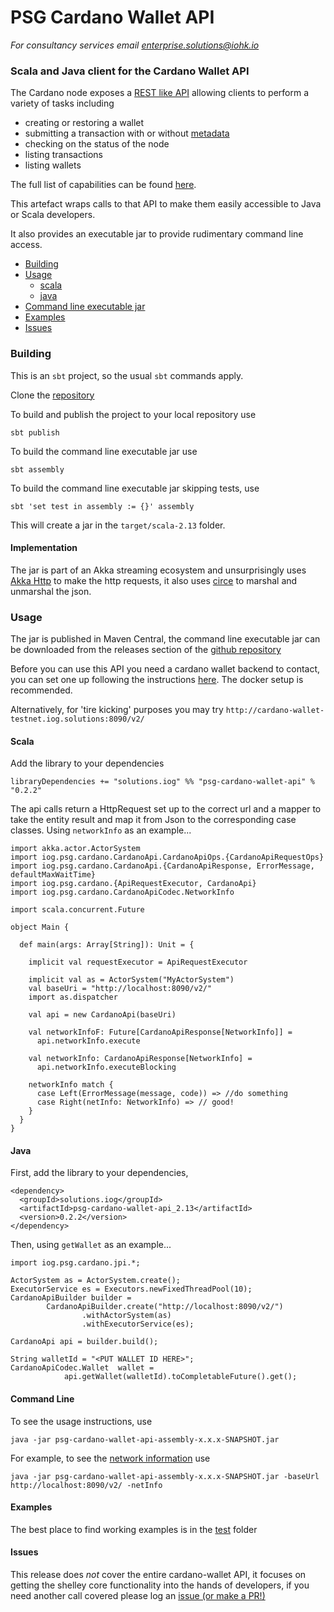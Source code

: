 # PSG Cardano Wallet API

_For consultancy services email [enterprise.solutions@iohk.io](mailto:enterprise.solutions@iohk.io)_
### Scala and Java client for the Cardano Wallet API

The Cardano node exposes a [REST like API](https://github.com/input-output-hk/cardano-wallet) 
allowing clients to perform a variety of tasks including 
 - creating or restoring a wallet
 - submitting a transaction with or without [metadata](https://github.com/input-output-hk/cardano-wallet/wiki/TxMetadata) 
 - checking on the status of the node
 - listing transactions
 - listing wallets

The full list of capabilities can be found [here](https://input-output-hk.github.io/cardano-wallet/api/edge/). 
     
This artefact wraps calls to that API to make them easily accessible to Java or Scala developers.

It also provides an executable jar to provide rudimentary command line access. 


- [Building](#building)
- [Usage](#usage)
    - [scala](#usagescala)
    - [java](#usagejava)
- [Command line executable jar](#cmdline)
- [Examples](#examples)
- [Issues](#issues)
        

### <a name="building"></a> Building 

This is an `sbt` project, so the usual `sbt` commands apply.

Clone the [repository](https://github.com/input-output-hk/psg-cardano-wallet-api) 

To build and publish the project to your local repository use 

`sbt publish`

To build the command line executable jar use

`sbt assembly`  

To build the command line executable jar skipping tests, use

`sbt 'set test in assembly := {}' assembly`

This will create a jar in the `target/scala-2.13` folder. 

#### Implementation

The jar is part of an Akka streaming ecosystem and unsurprisingly uses [Akka Http](https://doc.akka.io/docs/akka-http/current/introduction.html) to make the http requests, 
it also uses [circe](https://circe.github.io/circe/) to marshal and unmarshal the json.

### <a name="usage"></a>Usage 

The jar is published in Maven Central, the command line executable jar can be downloaded from the releases section 
of the [github repository](https://github.com/input-output-hk/psg-cardano-wallet-api)


Before you can use this API you need a cardano wallet backend to contact, you can set one up following the instructions 
[here](https://github.com/input-output-hk/cardano-wallet). The docker setup is recommended.
 
Alternatively, for 'tire kicking' purposes you may try  `http://cardano-wallet-testnet.iog.solutions:8090/v2/`    
     
#### <a name="usagescala"></a>Scala

Add the library to your dependencies 

`libraryDependencies += "solutions.iog" %% "psg-cardano-wallet-api" % "0.2.2"`

The api calls return a HttpRequest set up to the correct url and a mapper to take the entity result and 
map it from Json to the corresponding case classes. Using `networkInfo` as an example...

```
import akka.actor.ActorSystem
import iog.psg.cardano.CardanoApi.CardanoApiOps.{CardanoApiRequestOps}
import iog.psg.cardano.CardanoApi.{CardanoApiResponse, ErrorMessage, defaultMaxWaitTime}
import iog.psg.cardano.{ApiRequestExecutor, CardanoApi}
import iog.psg.cardano.CardanoApiCodec.NetworkInfo

import scala.concurrent.Future

object Main {

  def main(args: Array[String]): Unit = {

    implicit val requestExecutor = ApiRequestExecutor

    implicit val as = ActorSystem("MyActorSystem")
    val baseUri = "http://localhost:8090/v2/"
    import as.dispatcher

    val api = new CardanoApi(baseUri)

    val networkInfoF: Future[CardanoApiResponse[NetworkInfo]] =
      api.networkInfo.execute

    val networkInfo: CardanoApiResponse[NetworkInfo] =
      api.networkInfo.executeBlocking

    networkInfo match {
      case Left(ErrorMessage(message, code)) => //do something
      case Right(netInfo: NetworkInfo) => // good!
    }
  }
}
```
 
#### <a name="usagejava"></a>Java

First, add the library to your dependencies, 
```
<dependency>
  <groupId>solutions.iog</groupId>
  <artifactId>psg-cardano-wallet-api_2.13</artifactId>
  <version>0.2.2</version>
</dependency>
```

Then, using `getWallet` as an example...

```
import iog.psg.cardano.jpi.*;

ActorSystem as = ActorSystem.create();
ExecutorService es = Executors.newFixedThreadPool(10);
CardanoApiBuilder builder =
        CardanoApiBuilder.create("http://localhost:8090/v2/")
                .withActorSystem(as)
                .withExecutorService(es);

CardanoApi api = builder.build();

String walletId = "<PUT WALLET ID HERE>";
CardanoApiCodec.Wallet  wallet =
            api.getWallet(walletId).toCompletableFuture().get();

```

#### <a name="cmdline"></a>Command Line 

To see the usage instructions, use    

`java -jar psg-cardano-wallet-api-assembly-x.x.x-SNAPSHOT.jar`

For example, to see the [network information](https://input-output-hk.github.io/cardano-wallet/api/edge/#tag/Network) use 

`java -jar psg-cardano-wallet-api-assembly-x.x.x-SNAPSHOT.jar -baseUrl http://localhost:8090/v2/ -netInfo`
  
#### <a name="examples"></a> Examples

The best place to find working examples is in the [test](https://github.com/input-output-hk/psg-cardano-wallet-api/tree/develop/src/test) folder 

#### <a name="issues"></a> Issues

This release does *not* cover the entire cardano-wallet API, it focuses on getting the shelley core functionality into the hands of developers, if you need another call covered please log 
an [issue (or make a PR!)](https://github.com/input-output-hk/psg-cardano-wallet-api/issues)    

